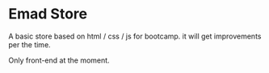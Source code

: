 # Emad Store
A basic store based on html / css / js for bootcamp. it will get improvements per the time. 

Only front-end at the moment.